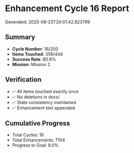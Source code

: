# Enhancement Cycle 16 Report

Generated: 2025-08-23T20:01:42.823799

## Summary
- **Cycle Number**: 16/200
- **Items Touched**: 359/444
- **Success Rate**: 80.9%
- **Mission**: Mission 2

## Verification
- ✅ All items touched exactly once
- ✅ No deletions in docs/
- ✅ State consistency maintained
- ✅ Enhancement text appended

## Cumulative Progress
- Total Cycles: 16
- Total Enhancements: 7104
- Progress to Goal: 8.0%
